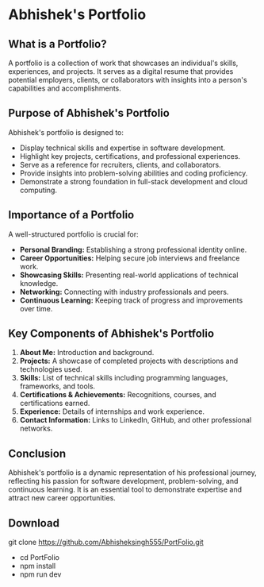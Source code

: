 # Abhishek's Portfolio

## What is a Portfolio?
A portfolio is a collection of work that showcases an individual's skills, experiences, and projects. It serves as a digital resume that provides potential employers, clients, or collaborators with insights into a person's capabilities and accomplishments.

## Purpose of Abhishek's Portfolio
Abhishek's portfolio is designed to:
- Display technical skills and expertise in software development.
- Highlight key projects, certifications, and professional experiences.
- Serve as a reference for recruiters, clients, and collaborators.
- Provide insights into problem-solving abilities and coding proficiency.
- Demonstrate a strong foundation in full-stack development and cloud computing.

## Importance of a Portfolio
A well-structured portfolio is crucial for:
- **Personal Branding:** Establishing a strong professional identity online.
- **Career Opportunities:** Helping secure job interviews and freelance work.
- **Showcasing Skills:** Presenting real-world applications of technical knowledge.
- **Networking:** Connecting with industry professionals and peers.
- **Continuous Learning:** Keeping track of progress and improvements over time.

## Key Components of Abhishek's Portfolio
1. **About Me:** Introduction and background.
2. **Projects:** A showcase of completed projects with descriptions and technologies used.
3. **Skills:** List of technical skills including programming languages, frameworks, and tools.
4. **Certifications & Achievements:** Recognitions, courses, and certifications earned.
5. **Experience:** Details of internships and work experience.
6. **Contact Information:** Links to LinkedIn, GitHub, and other professional networks.

## Conclusion
Abhishek's portfolio is a dynamic representation of his professional journey, reflecting his passion for software development, problem-solving, and continuous learning. It is an essential tool to demonstrate expertise and attract new career opportunities.

## Download
git clone https://github.com/Abhisheksingh555/PortFolio.git
- cd PortFolio
- npm install
- npm run dev
